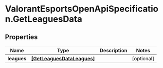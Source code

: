 # ValorantEsportsOpenApiSpecification.GetLeaguesData

## Properties
Name | Type | Description | Notes
------------ | ------------- | ------------- | -------------
**leagues** | [**[GetLeaguesDataLeagues]**](GetLeaguesDataLeagues.md) |  | [optional] 
